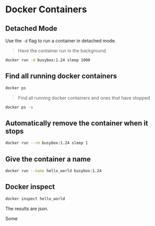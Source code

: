 # Docker Containers

## Detached Mode

Use the `-d` flag to run a container in detached mode.

> Have the container run in the background.

```bash
docker run -d busybox:1.24 sleep 1000
```

## Find all running docker containers

```bash
docker ps
```

> Find all running docker containers and ones that have stopped

```bash
docker ps -a
```

## Automatically remove the container when it stops

```bash
docker run --rm busybox:1.24 sleep 1
```

## Give the container a name

```bash
docker run --name hello_world busybox:1.24
```

## Docker inspect

```bash
docker inspect hello_world
```

The results are json.

Some
